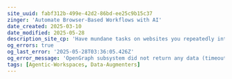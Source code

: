 ```yaml
---
site_uuid: fabf312b-499e-42d2-86bd-ee25c9b15c37
zinger: 'Automate Browser-Based Workflows with AI'
date_created: 2025-03-10
date_modified: 2025-05-28
description_site_cp: 'Have mundane tasks on websites you repeatedly interact with? We can help'
og_errors: true
og_last_error: '2025-05-28T03:36:05.426Z'
og_error_message: 'OpenGraph subsystem did not return any data (timeout or crash).'
tags: [Agentic-Workspaces, Data-Augmenters]
---
```


